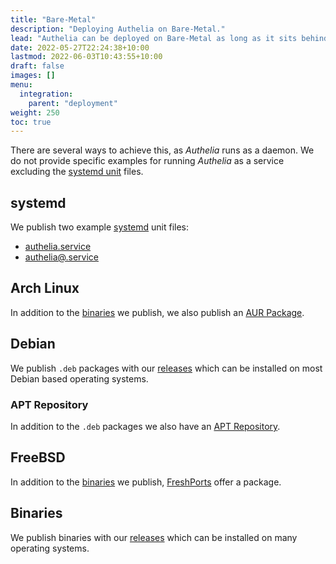 ```yaml
---
title: "Bare-Metal"
description: "Deploying Authelia on Bare-Metal."
lead: "Authelia can be deployed on Bare-Metal as long as it sits behind a proxy."
date: 2022-05-27T22:24:38+10:00
lastmod: 2022-06-03T10:43:55+10:00
draft: false
images: []
menu:
  integration:
    parent: "deployment"
weight: 250
toc: true
---
```


There are several ways to achieve this, as _Authelia_ runs as a daemon. We do not provide specific examples for running
_Authelia_ as a service excluding the [systemd unit](#systemd) files.

## systemd

We publish two example [systemd] unit files:

- [authelia.service](https://github.com/authelia/authelia/blob/master/authelia.service)
- [authelia@.service](https://github.com/authelia/authelia/blob/master/authelia%40.service)

## Arch Linux

In addition to the [binaries](#binaries) we publish, we also publish an
[AUR Package](https://aur.archlinux.org/packages/authelia).

## Debian

We publish `.deb` packages with our [releases] which can be installed
on most Debian based operating systems.

### APT Repository

In addition to the `.deb` packages we also have an [APT Repository](https://apt.authelia.com).

## FreeBSD

In addition to the [binaries](#binaries) we publish, [FreshPorts](https://www.freshports.org/www/authelia/) offer a
package.

## Binaries

We publish binaries with our [releases] which can be installed on many operating systems.

[releases]: https://github.com/authelia/authelia/releases
[systemd]: https://systemd.io/
